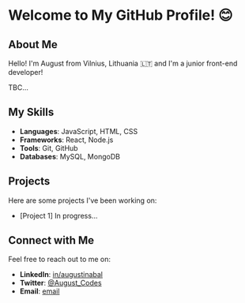 # Welcome to My GitHub Profile! 😊

## About Me
Hello! I'm August from Vilnius, Lithuania 🇱🇹 and I'm a junior front-end developer!

TBC...

## My Skills
- **Languages**: JavaScript, HTML, CSS
- **Frameworks**: React, Node.js
- **Tools**: Git, GitHub
- **Databases**: MySQL, MongoDB

## Projects
Here are some projects I've been working on:
- [Project 1] In progress...

## Connect with Me
Feel free to reach out to me on:
- **LinkedIn**: [in/augustinabal](https://www.linkedin.com/in/augustinabal/)
- **Twitter**: [@August_Codes](https://x.com/August_Codes)
- **Email**: [email](mailto:baugustina@gmail.com)

